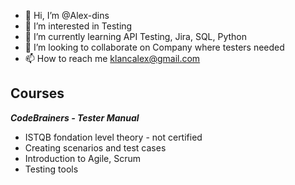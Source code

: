 - 👋 Hi, I’m @Alex-dins
- 👀 I’m interested in Testing
- 🌱 I’m currently learning API Testing, Jira, SQL, Python
- 💞️ I’m looking to collaborate on Company where testers needed
- 📫 How to reach me klancalex@gmail.com

## Courses
  ***CodeBrainers - Tester Manual***
- ISTQB fondation level theory - not certified
- Creating scenarios and test cases
- Introduction to Agile, Scrum
- Testing tools

<!---
Alex-dins/Alex-dins is a ✨ special ✨ repository because its `README.md` (this file) appears on your GitHub profile.
You can click the Preview link to take a look at your changes.
--->
